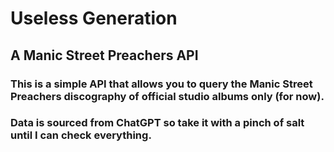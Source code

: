 # Useless Generation 
## A Manic Street Preachers API

### This is a simple API that allows you to query the Manic Street Preachers discography of official studio albums only (for now).  
### Data is sourced from **ChatGPT** so take it with a pinch of salt until I can check everything.
